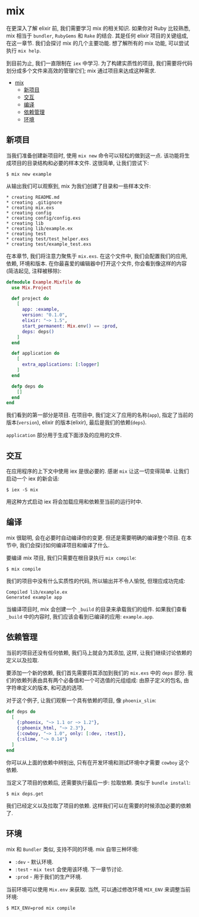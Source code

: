 # mix
在更深入了解 elixir 前, 我们需要学习 mix 的相关知识. 如果你对 Ruby 比较熟悉, mix 相当于 `bundler`, `RubyGems` 和 `Rake` 的结合. 其是任何 elixir 项目的关键组成, 在这一章节. 我们会探讨 mix 的几个主要功能. 想了解所有的 mix 功能, 可以尝试执行 `mix help`.

到目前为止, 我们一直限制在 `iex` 中学习. 为了构建实质性的项目, 我们需要将代码划分成多个文件来高效的管理它们; mix 通过项目来达成这种需求.

<!-- TOC -->

- [mix](#mix)
    - [新项目](#%E6%96%B0%E9%A1%B9%E7%9B%AE)
    - [交互](#%E4%BA%A4%E4%BA%92)
    - [编译](#%E7%BC%96%E8%AF%91)
    - [依赖管理](#%E4%BE%9D%E8%B5%96%E7%AE%A1%E7%90%86)
    - [环境](#%E7%8E%AF%E5%A2%83)

<!-- /TOC -->

## 新项目
当我们准备创建新项目时, 使用 `mix new` 命令可以轻松的做到这一点. 该功能将生成项目的目录结构和必要的样本文件. 这很简单, 让我们尝试下:
```shell
$ mix new example
```

从输出我们可以观察到, mix 为我们创建了目录和一些样本文件:
```shell
* creating README.md
* creating .gitignore
* creating mix.exs
* creating config
* creating config/config.exs
* creating lib
* creating lib/example.ex
* creating test
* creating test/test_helper.exs
* creating test/example_test.exs
```

在本章节, 我们将注意力聚焦于 `mix.exs`. 在这个文件中, 我们会配置我们的应用, 依赖, 环境和版本. 在你最喜爱的编辑器中打开这个文件, 你会看到像这样的内容 (简洁起见, 注释被移除):
```elixir
defmodule Example.Mixfile do
  use Mix.Project

  def project do
    [
      app: :example,
      version: "0.1.0",
      elixir: "~> 1.5",
      start_permanent: Mix.env() == :prod,
      deps: deps()
    ]
  end

  def application do
    [
      extra_applications: [:logger]
    ]
  end

  defp deps do
    []
  end
end
```

我们看到的第一部分是项目. 在项目中, 我们定义了应用的名称(`app`), 指定了当前的版本(`version`), elixir 的版本(elixir), 最后是我们的依赖(`deps`).

`application` 部分用于生成下面涉及的应用的文件.

## 交互
在应用程序的上下文中使用 iex 是很必要的. 感谢 `mix` 让这一切变得简单. 让我们启动一个 iex 的新会话:
```shell
$ iex -S mix
```

用这种方式启动 iex 将会加载应用和依赖至当前的运行时中.

## 编译
mix 很聪明, 会在必要时自动编译你的变更. 但还是需要明确的编译整个项目. 在本节中, 我们会探讨如何编译项目和编译了什么.

要编译 mix 项目, 我们只需要在根目录执行 `mix compile`:
```shell
$ mix compile
```

我们的项目中没有什么实质性的代码, 所以输出并不令人愉悦, 但理应成功完成:
```
Compiled lib/example.ex
Generated example app
```

当编译项目时, mix 会创建一个 `_build` 的目录来承载我们的组件. 如果我们查看 `_build` 中的内容时, 我们应该会看到已编译的应用: `example.app`.

## 依赖管理
当前的项目还没有任何依赖, 我们马上就会为其添加, 这样, 让我们继续讨论依赖的定义以及拉取.

要添加一个新的依赖, 我们首先需要将其添加到我们的 `mix.exs` 中的 `deps` 部分. 我们的依赖列表由具有两个必备值和一个可选值的元组组成: 由原子定义的包名, 由字符串定义的版本, 和可选的选项.

对于这个例子, 让我们观察一个具有依赖的项目, 像 `phoenix_slim`:
```elixir
def deps do
  [
    {:phoenix, "~> 1.1 or ~> 1.2"},
    {:phoenix_html, "~> 2.3"},
    {:cowboy, "~> 1.0", only: [:dev, :test]},
    {:slime, "~> 0.14"}
  ]
end
```

你可以从上面的依赖中辨别出, 只有在开发环境和测试环境中才需要 `cowboy` 这个依赖.

当定义了项目的依赖后, 还需要执行最后一步: 拉取依赖. 类似于 `bundle install`:
```shell
$ mix deps.get
```

我们已经定义以及拉取了项目的依赖. 这样我们可以在需要的时候添加必要的依赖了.

## 环境
mix 和 `Bundler` 类似, 支持不同的环境. mix 自带三种环境:
* `:dev` - 默认环境.
* `:test` - `mix test` 会使用该环境. 下一章节讨论.
* `:prod` - 用于我们的生产环境.

当前环境可以使用 `Mix.env` 来获取. 当然, 可以通过修改环境 `MIX_ENV` 来调整当前环境:
```shell
$ MIX_ENV=prod mix compile
```
